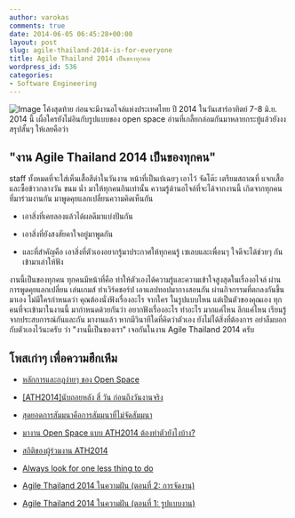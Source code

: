 ```yaml
---
author: varokas
comments: true
date: 2014-06-05 06:45:28+00:00
layout: post
slug: agile-thailand-2014-is-for-everyone
title: Agile Thailand 2014 เป็นของทุกคน
wordpress_id: 536
categories:
- Software Engineering
---
```


![Image](images/2014/06/10154419_723192064368077_5624676864795596774_n.jpg?w=650) โค้งสุดท้าย ก่อนจะมีงานอไจล์แห่งประเทศไทย ปี 2014 ในวันเสาร์อาทิตย์ 7-8 มิ.ย. 2014 นี้ เผื่อใครยังไม่อินกับรูปแบบของ open space อ่านที่เกลี้ยกล่อมกันมาหลายกระทู้แล้วยังงง สรุปสั้นๆ ให้เลยคือว่า

<!-- more -->


## **"งาน Agile Thailand 2014 เป็นของทุกคน"**


staff ทั้งหมดที่จะใส่เห็นเสื้อสีดำในวันงาน หน้าที่เป็นเบ้เฉยๆ เอาไว้ จัดโต๊ะ เตรียมสถาณที่ แจกเสื้อ และซื้อข้าวกลางวัน ขนม น้ำ มาให้ทุกคนกินเท่านั้น ความรู้ด้านอไจล์ที่จะได้จากงานนี้ เกิดจากทุกคนที่มาร่วมงานกัน มาพูดคุยแลกเปลี่ยนความคิดเห็นกัน



	
  * เอาสิ่งที่เคยลองแล้วได้ผลดีมาแบ่งปันกัน

	
  * เอาสิ่งที่ยังสงสัยคาใจอยู่มาพูดกัน

	
  * และที่สำคัญคือ เอาสิ่งที่ตัวเองอยากรู้มาประกาศให้ทุกคนรู้ เซเลบและเพื่อนๆ ใจดีจะได้ช่วยๆ กันเข้ามาเล่าให้ฟัง


งานนี้เป็นของทุกคน ทุกคนมีหน้าที่คือ ทำให้ตัวเองได้ความรู้และความเข้าใจสูงสุดในเรื่องอไจล์ ผ่านการพูดคุยแลกเปลี่ยน เล่นเกมส์ ทำเวิร์คชอร์ป เอาแลปทอปมากางสอนกัน ผ่านกิจกรรมที่ตกลงกันขึ้นมาเอง ไม่มีใครกำหนดว่า คุณต้องนั่งฟังเรื่องอะไร จากใคร ในรูปแบบไหน แต่เป็นตัวของคุณเอง ทุกคนที่จะเข้ามาในงานนี้ มากำหนดด้วยกันว่า อยากฟังเรื่องอะไร ทำอะไร มากแค่ไหน ลึกแค่ไหน เรียนรู้จากประสบการณ์กันและกัน มางานแล้ว หากมีวินาทีใดที่คิดว่าตัวเอง ยังไม่ได้สิ่งที่ต้องการ อย่าลืมบอกกับตัวเองไว้นะครับ ว่า "งานนี้เป็นของเรา" เจอกันในงาน Agile Thailand 2014 ครับ


## โพสเก่าๆ เพื่อความฮึกเหึม





	
  * [หลักการและกฎง่ายๆ ของ Open Space](http://oncedayint.wordpress.com/2014/05/21/%e0%b8%ab%e0%b8%a5%e0%b8%b1%e0%b8%81%e0%b8%81%e0%b8%b2%e0%b8%a3%e0%b9%81%e0%b8%a5%e0%b8%b0%e0%b8%81%e0%b8%8e%e0%b8%87%e0%b9%88%e0%b8%b2%e0%b8%a2%e0%b9%86%e0%b8%82%e0%b8%ad%e0%b8%87-open-space-ath2014/)

	
  * [[ATH2014]นับถอยหลัง สี่ วัน ก่อนถึงวันงานจริง](http://tanjai.in.th/2014/06/03/4day-before-ath2014/)

	
  * [สุดยอดการสัมมนาคือการสัมมนาที่ไม่จัดสัมมนา](http://blogpom.com/post/85574868242)

	
  * [มางาน Open Space แบบ ATH2014 ต้องทำตัวยังไงบ้าง?](http://varokas.wordpress.com/2014/04/30/what-to-do-in-open-space/)

	
  * [สถิติของผู้ร่วมงาน ATH2014](http://varokas.github.io/ath2014viz/)

	
  * [Always look for one less thing to do](http://varokas.wordpress.com/2014/04/25/always-look-for-one-less-thing-to-do/)

	
  * [Agile Thailand 2014 ในความฝัน (ตอนที่ 2: การจัดงาน)](http://varokas.wordpress.com/2014/01/30/agile-thailand-2014-in-my-dream-part-2/)

	
  * [Agile Thailand 2014 ในความฝัน (ตอนที่ 1: รูปแบบงาน)](http://varokas.wordpress.com/2014/01/20/agile-thailand-2014-proposal-format/)


